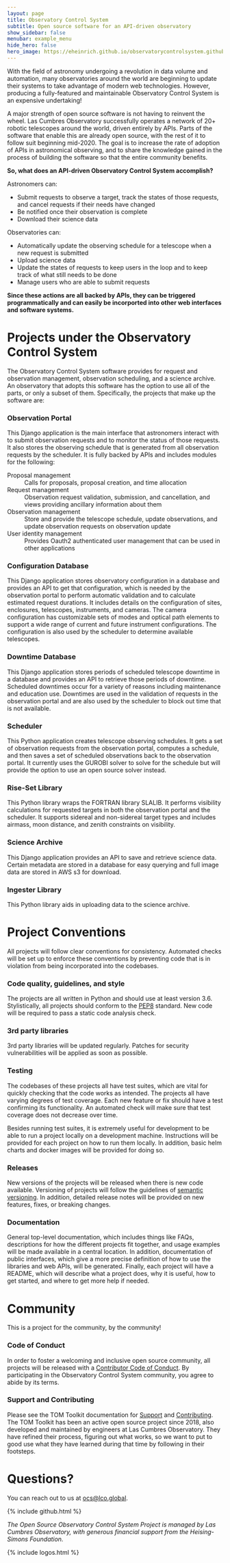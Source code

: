 ```yaml
---
layout: page
title: Observatory Control System
subtitle: Open source software for an API-driven observatory
show_sidebar: false
menubar: example_menu
hide_hero: false
hero_image: https://eheinrich.github.io/observatorycontrolsystem.github.io/assets/images/starry_sky.jpeg
---
```


With the field of astronomy undergoing a revolution in data volume and automation, many observatories
around the world are beginning to update their systems to take advantage of modern web technologies.
However, producing a fully-featured and maintainable Observatory Control System is an expensive undertaking!

A major strength of open source software is not having to reinvent the wheel.
Las Cumbres Observatory successfully operates a network of
20+ robotic telescopes around the world, driven entirely by APIs. Parts of the software that enable this are already
open source, with the rest of it to follow suit beginning mid-2020. The goal is to increase
the rate of adoption of APIs in astronomical observing, and to share the knowledge gained in the process of building the software so that the entire community benefits.

**So, what does an API-driven Observatory Control System accomplish?**

Astronomers can:

* Submit requests to observe a target, track the states of those requests, and cancel
requests if their needs have changed
* Be notified once their observation is complete
* Download their science data

Observatories can:

* Automatically update the observing schedule for a telescope when a new request is submitted
* Upload science data
* Update the states of requests to keep users in the loop and to keep track of what still needs to be done
* Manage users who are able to submit requests

**Since these actions are all backed by APIs, they can be triggered programmatically and can easily be incorported into other web interfaces and software systems.**

# Projects under the Observatory Control System

The Observatory Control System software provides for request and observation management, observation 
scheduling, and a science archive. An observatory that adopts this software has the option to use all 
of the parts, or only a subset of them. Specifically, the projects that make up the software are:

### Observation Portal

This Django application is the main interface that astronomers interact with to submit observation requests and to
monitor the status of those requests. It also stores the observing schedule that is generated from all observation 
requests by the scheduler. It is fully backed by APIs and includes modules for the following:

<dl>
  <dt>Proposal management</dt>
  <dd>Calls for proposals, proposal creation, and time allocation</dd>
  <dt>Request management</dt>
  <dd>Observation request validation, submission, and cancellation, and views providing
  ancillary information about them</dd>
  <dt>Observation management</dt>
  <dd>Store and provide the telescope schedule, update observations, and update
  observation requests on observation update</dd>
  <dt>User identity management</dt>
  <dd>Provides Oauth2 authenticated user management that can be
  used in other applications</dd>
</dl>

### Configuration Database

This Django application stores observatory configuration in a database and provides an
API to get that configuration, which is needed by the observation portal to perform automatic
validation and to calculate estimated request durations. It includes details on the
configuration of sites, enclosures, telescopes, instruments, and cameras. The camera configuration has
customizable sets of modes and optical path elements to support a wide range of
current and future instrument configurations. The configuration is also used by the scheduler to determine
available telescopes.

### Downtime Database

This Django application stores periods of scheduled telescope downtime in a database and provides an API
to retrieve those periods of downtime. Scheduled downtimes occur for a variety of reasons including maintenance and
education use. Downtimes are used in the validation of requests in the observation portal and are also
used by the scheduler to block out time that is not available.

### Scheduler

This Python application creates telescope observing schedules. It gets a set of observation requests
from the observation portal, computes a schedule, and then saves a set of scheduled observations
back to the observation portal. It currently uses the GUROBI solver to solve for the schedule but will provide
the option to use an open source solver instead.

### Rise-Set Library

This Python library wraps the FORTRAN library SLALIB. It performs visibility calculations
for requested targets in both the observation portal and the scheduler. It supports sidereal
and non-sidereal target types and includes airmass, moon distance, and zenith constraints
on visibility.

### Science Archive

This Django application provides an API to save and retrieve science data. Certain metadata are
stored in a database for easy querying and full image data are stored in AWS s3 for download.

### Ingester Library

This Python library aids in uploading data to the science archive.

# Project Conventions

All projects will follow clear conventions for consistency. Automated checks will be set up
to enforce these conventions by preventing code that is in violation from being incorporated
into the codebases.

### Code quality, guidelines, and style

The projects are all written in Python and should use at least version 3.6. Stylistically,
all projects should conform to the [PEP8](https://www.python.org/dev/peps/pep-0008/) standard.
New code will be required to pass a static code analysis check.

### 3rd party libraries

3rd party libraries will be updated regularly. Patches for security vulnerabilities will be
applied as soon as possible.

### Testing

The codebases of these projects all have test suites, which are vital for quickly checking that
the code works as intended. The projects all have varying degrees of test coverage. Each new
feature or fix should have a test confirming its functionality. An automated check will make sure
that test coverage does not decrease over time.

Besides running test suites, it is extremely useful for development to be able to
run a project locally on a development machine. Instructions will be provided for each project on
how to run them locally. In addition, basic helm charts and docker images will be provided for doing so.

### Releases

New versions of the projects will be released when there is new code available. Versioning
of projects will follow the guidelines of [semantic versioning](https://semver.org/). In addition, detailed
release notes will be provided on new features, fixes, or breaking changes.

### Documentation

General top-level documentation, which includes things like FAQs, descriptions for
how the different projects fit together, and usage examples will be made available in a central
location. In addition, documentation of public interfaces, which give a more precise definition of
how to use the libraries and web APIs, will be generated. Finally, each project will have a README, which
will describe what a project does, why it is useful, how to get started, and where to get more help if needed.

# Community

This is a project for the community, by the community!

### Code of Conduct

In order to foster a welcoming and inclusive open source community, all projects will be released with a
[Contributor Code of Conduct](https://www.contributor-covenant.org/version/2/0/code_of_conduct/). By
participating in the Observatory Control System community, you agree to abide by its terms.

### Support and Contributing

Please see the TOM Toolkit documentation for [Support](https://tom-toolkit.readthedocs.io/en/stable/support.html) and
[Contributing](https://tom-toolkit.readthedocs.io/en/stable/contributing.html). The TOM Toolkit has been an active open
source project since 2018, also developed and maintained by engineers at Las Cumbres Observatory. They have refined
their process, figuring out what works, so we want to put to good use what they have learned during that time by
following in their footsteps.

# Questions?

You can reach out to us at [ocs@lco.global](mailto:ocs@lco.global).

{% include github.html %}

_The Open Source Observatory Control System Project is managed by Las Cumbres Observatory, with generous financial support from the Heising-Simons Foundation._

{% include logos.html %}
